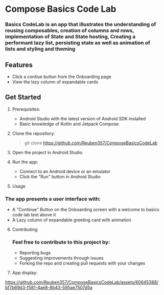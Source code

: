 # Compose Basics Code Lab
### Basics CodeLab is an app that illustrates the understanding of reusing composables, creation of columns and rows, implementation of State and State hosting, Creating a performant lazy list, persisting state as well as animation of lists and styling and theming

## Features 
* Click a contiue button from the Onboarding page
* View the lazy column of expandable cards

## Get Started 
1. Prerequisites:
   * Android Studio with the latest version of Android SDK installed
   * Basic knowledge of Kotlin and Jetpack Compose
2. Clone the repository:
   > git clone https://github.com/Reuben357/ComposeBasicsCodeLab

3. Open the project in Android Studio
4. Run the app:
    * Connect to an Android device or an emulator
    * Click the "Run" button in Android Studio

5. Usage
### The app presents a user interface with:
  * A "Continue" Button on the Onboarding screen with a welcome to basics code lab text above it 
  * A Lazy column of expandable greeting card with animation 

6. Contributing
   ### Feel free to contribute to this project by:
     * Reporting bugs
     * Suggesting improvements through issues
     * Forking the repo and creating pull requests with your changes

  7. App display:

https://github.com/Reuben357/ComposeBasicsCodeLab/assets/60645388/bf7b69d3-f581-4ae8-8b43-595ae7507d5a

